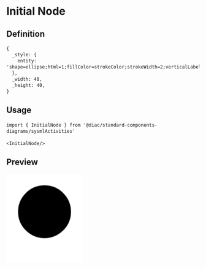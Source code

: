 # Initial Node

## Definition

```
{
  _style: { 
    entity: 'shape=ellipse;html=1;fillColor=strokeColor;strokeWidth=2;verticalLabelPosition=bottom;verticalAlignment=top;perimeter=ellipsePerimeter;',
  },
  _width: 40,
  _height: 40,
}
```

## Usage

```
import { InitialNode } from '@diac/standard-components-diagrams/sysmlActivities'

<InitialNode/>
```

## Preview

<img src="./initial-node.png" width="200"/>
